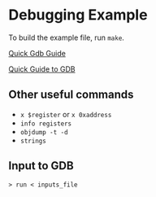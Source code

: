 # Debugging Example

To build the example file, run `make`.

[Quick Gdb Guide](https://condor.depaul.edu/glancast/373class/docs/gdb.html)

[Quick Guide to GDB](http://beej.us/guide/bggdb/)

## Other useful commands

* `x $register` or `x 0xaddress`
* `info registers`
* `objdump -t -d`
* `strings`

## Input to GDB

```
> run < inputs_file
```
